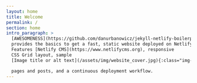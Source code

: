 ```yaml
---
layout: home
title: Welcome
permalink: /
section: home
intro_paragraph: >
  [AWESOMENESS](https://github.com/danurbanowicz/jekyll-netlify-boilerplate)
  provides the basics to get a fast, static website deployed on Netlify.
  Features [Netlify CMS](https://www.netlifycms.org), responsive
  CSS Grid layout, sample
  [Image title or alt text](/assets/img/website_cover.jpg){:class="img-responsive"}

  pages and posts, and a continuous deployment workflow.
---
```


